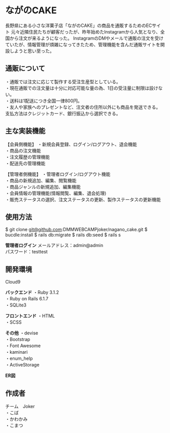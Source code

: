 # ながのCAKE

長野県にある小さな洋菓子店「ながのCAKE」の商品を通販するためのECサイト
元々近隣住民たちが顧客だったが、昨年始めたInstagramから人気となり、全国から注文が来るようになった。
InstagramのDMやメールで通販の注文を受けていたが、情報管理が煩雑になってきたため、管理機能を含んだ通販サイトを開設しようと思い至った。


## 通販について

・通販では注文に応じて製作する受注生産型としている。<br>
・現在通販での注文量は十分に対応可能な量の為、1日の受注量に制限は設けない。<br>
・送料は1配送につき全国一律800円。<br>
・友人や家族へのプレゼントなど、注文者の住所以外にも商品を発送できる。<br>
支払方法はクレジットカード、銀行振込から選択できる。<br>

## 主な実装機能
【会員側機能】
・新規会員登録、ログイン/ログアウト、退会機能<br>
・商品の注文機能<br>
・注文履歴の管理機能<br>
・配送先の管理機能<br>

【管理者側機能】
・管理者ログイン/ログアウト機能<br>
・商品の新規追加、編集、閲覧機能<br>
・商品ジャンルの新規追加、編集機能<br>
・会員情報の管理機能(情報閲覧、編集、退会処理)<br>
・販売ステータスの選択、注文ステータスの更新、製作ステータスの更新機能<br>

## 使用方法
$ git clone git@github.com:DMMWEBCAMPjoker/nagano_cake.git
$ bucdle:install
$ rails db:migrate
$ rails db:seed
$ rails s

**管理者ログイン**
メールアドレス：admin@admin<br>
パスワード：testtest<br>



## 開発環境
Cloud9<br>

**バックエンド**
・Ruby 3.1.2<br>
・Ruby on Rails 6.1.7<br>
・SQLite3<br>

**フロントエンド**
・HTML<br>
・SCSS<br>

**その他**
・devise<br>
・Bootstrap<br>
・Font Awesome<br>
・kaminari<br>
・enum_help<br>
・ActiveStorage<br>


**ER図**




## 作成者

チーム　Joker <br>
・こば<br>
・かわかみ<br>
・こまつ<br>
